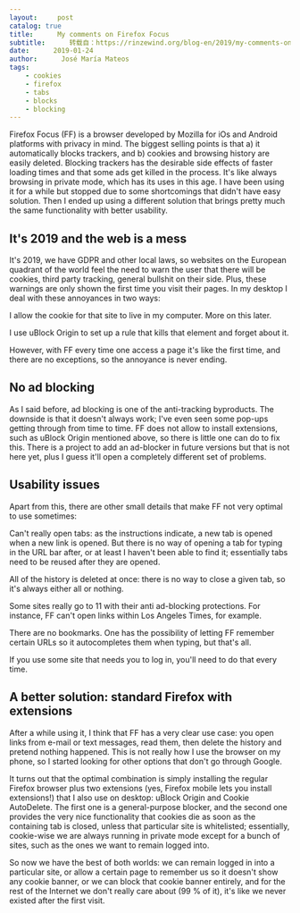 ```yaml
---
layout:     post
catalog: true
title:      My comments on Firefox Focus
subtitle:      转载自：https://rinzewind.org/blog-en/2019/my-comments-on-firefox-focus.html
date:      2019-01-24
author:      José María Mateos
tags:
    - cookies
    - firefox
    - tabs
    - blocks
    - blocking
---
```


Firefox Focus (FF) is a browser 
developed by Mozilla for iOs and Android platforms with privacy in mind. The 
biggest selling points is that a) it automatically blocks trackers, and b) 
cookies and browsing history are easily deleted. Blocking trackers has the 
desirable side effects of faster loading times and that some ads get killed in 
the process. It's like always browsing in private mode, which has its uses in 
this 
age. 
I have been using it for a while but stopped due to some shortcomings that 
didn't have easy solution. Then I ended up using a different solution that 
brings pretty much the same functionality with better usability.

## It's 2019 and the web is a mess

It's 2019, we have GDPR and other local laws, so websites on the European 
quadrant of the world feel the need to warn the user that there will be cookies, 
third party tracking, general bullshit on their side. Plus, these warnings are 
only shown the first time you visit their pages. In my desktop I deal with these 
annoyances in two ways:


I allow the cookie for that site to live in my computer. More on this later.


I use uBlock Origin to set up a rule 
 that kills that element and forget about it.


However, with FF every time one access a page it's like the first time, and 
there are no exceptions, so the annoyance is never ending.

## No ad blocking

As I said before, ad blocking is one of the anti-tracking byproducts. The 
downside is that it doesn't always work; I've even seen some pop-ups getting 
through from time to time. FF does not allow to install extensions, such as 
uBlock Origin mentioned above, so there is little one can do to fix this. There 
is a project to add an ad-blocker in future 
versions 
but that is not here yet, plus I guess it'll open a completely different set of 
problems.

## Usability issues

Apart from this, there are other small details that make FF not very optimal to 
use sometimes:


Can't really open tabs: as the instructions 
 indicate, 
 a new tab is opened when a new link is opened. But there is no way of opening 
 a tab for typing in the URL bar after, or at least I haven't been able to find 
 it; essentially tabs need to be reused after they are opened.


All of the history is deleted at once: there is no way to close a given tab, 
 so it's always either all or nothing.


Some sites really go to 11 with their anti ad-blocking protections. For 
 instance, FF can't open links within Los Angeles 
 Times, for example.


There are no bookmarks. One has the possibility of letting FF remember certain 
 URLs so it autocompletes them when typing, but that's all.


If you use some site that needs you to log in, you'll need to do that every 
 time.


## A better solution: standard Firefox with extensions

After a while using it, I think that FF has a very clear use case: you open 
links from e-mail or text messages, read them, then delete the history and 
pretend nothing happened. This is not really how I use the browser on my phone, 
so I started looking for other options that don't go through Google.

It turns out that the optimal combination is simply installing the regular 
Firefox browser plus two extensions (yes, Firefox mobile lets you install 
extensions!) that I also use on desktop: uBlock Origin and Cookie 
AutoDelete. The first 
one is a general-purpose blocker, and the second one provides 
the very nice functionality that cookies die as soon as the containing tab is 
closed, unless that particular site is whitelisted; essentially, cookie-wise we 
are always running in private mode except for a bunch of sites, such as the ones 
we want to remain logged into.

So now we have the best of both worlds: we can remain logged in into a 
particular site, or allow a certain page to remember us so it doesn't show any 
cookie banner, or we can block that cookie banner entirely, and for the rest of 
the Internet we don't really care about (99 % of it), it's like we never existed 
after the first visit.

